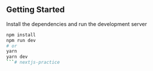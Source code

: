 ## Getting Started

Install the dependencies and run the development server

```bash
npm install
npm run dev
# or
yarn
yarn dev
```#   n e x t j s - p r a c t i c e  
 